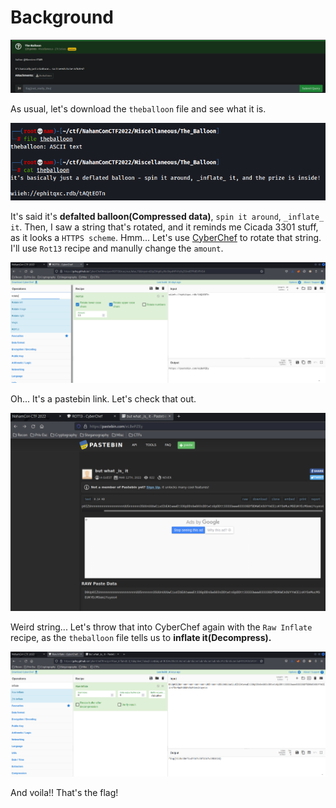 # Background
![background](https://github.com/siunam321/CTF-Writeups/blob/main/NahamCon-CTF-2022/Miscellaneous/The-Balloon/images/background.png)

As usual, let's download the `theballoon` file and see what it is.

![question](https://github.com/siunam321/CTF-Writeups/blob/main/NahamCon-CTF-2022/Miscellaneous/The-Balloon/images/question.png)

It's said it's **defalted balloon(Compressed data)**, `spin it around`, `_inflate_ it`. Then, I saw a string that's rotated, and it reminds me Cicada 3301 stuff, as it looks a `HTTPS scheme`. Hmm... Let's use [CyberChef](https://gchq.github.io/CyberChef/) to rotate that string. I'll use `Rot13` recipe and manully change the `amount`.

![solution1](https://github.com/siunam321/CTF-Writeups/blob/main/NahamCon-CTF-2022/Miscellaneous/The-Balloon/images/solution1.png)

Oh... It's a pastebin link. Let's check that out.

![solution2](https://github.com/siunam321/CTF-Writeups/blob/main/NahamCon-CTF-2022/Miscellaneous/The-Balloon/images/solution2.png)

Weird string... Let's throw that into CyberChef again with the `Raw Inflate` recipe, as the `theballoon` file tells us to **inflate it(Decompress).**

![flag](https://github.com/siunam321/CTF-Writeups/blob/main/NahamCon-CTF-2022/Miscellaneous/The-Balloon/images/flag.png)

And voila!! That's the flag!